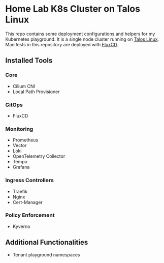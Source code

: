 # Home Lab K8s Cluster on Talos Linux

This repo contains some deployment configurations and helpers for my Kubernetes
playground. It is a single node cluster running on [Talos Linux]().
Manifests in this repository are deployed with [FluxCD]().

## Installed Tools

### Core

- Cilium CNI
- Local Path Provisioner

### GitOps

- FluxCD

### Monitoring

- Prometheus
- Vector
- Loki
- OpenTelemetry Collector
- Tempo
- Grafana

### Ingress Controllers

- Traefik
- Nginx
- Cert-Manager

### Policy Enforcement

- Kyverno

## Additional Functionalities

- Tenant playground namespaces